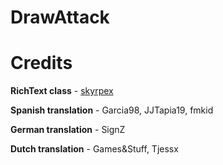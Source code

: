 # DrawAttack


# Credits

**RichText class** - [skyrpex](https://github.com/skyrpex/RichText)

**Spanish translation** - Garcia98, JJTapia19, fmkid

**German translation** - SignZ

**Dutch translation** - Games&Stuff, Tjessx
